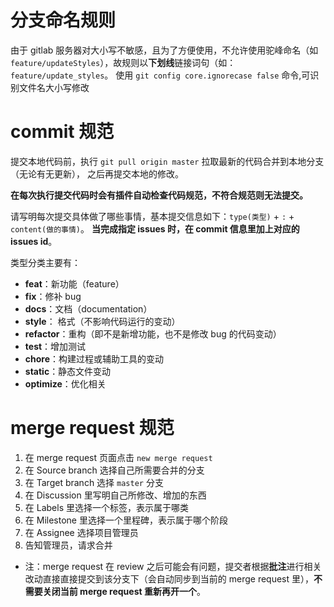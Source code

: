 # 分支命名规则

由于 gitlab 服务器对大小写不敏感，且为了方便使用，不允许使用驼峰命名（如`feature/updateStyles`），故规则以**下划线**链接词句（如：`feature/update_styles`。
使用 `git config core.ignorecase false` 命令,可识别文件名大小写修改

# commit 规范

提交本地代码前，执行 `git pull origin master` 拉取最新的代码合并到本地分支（无论有无更新），
之后再提交本地的修改。

**在每次执行提交代码时会有插件自动检查代码规范，不符合规范则无法提交。**

请写明每次提交具体做了哪些事情，基本提交信息如下：`type(类型)` + `:` + `content(做的事情)`。
**当完成指定 issues 时，在 commit 信息里加上对应的 issues id**。

类型分类主要有：
* **feat**：新功能（feature）
* **fix**：修补 bug
* **docs**：文档（documentation）
* **style**： 格式（不影响代码运行的变动）
* **refactor**：重构（即不是新增功能，也不是修改 bug 的代码变动）
* **test**：增加测试
* **chore**：构建过程或辅助工具的变动
* **static**：静态文件变动
* **optimize**：优化相关

# merge request 规范

1. 在 merge request 页面点击 `new merge request`
2. 在 Source branch 选择自己所需要合并的分支
3. 在 Target branch 选择 `master` 分支
4. 在 Discussion 里写明自己所修改、增加的东西
5. 在 Labels 里选择一个标签，表示属于哪类
6. 在 Milestone 里选择一个里程碑，表示属于哪个阶段
7. 在 Assignee 选择项目管理员
8. 告知管理员，请求合并

 * 注：merge request 在 review 之后可能会有问题，提交者根据**批注**进行相关改动直接直接提交到该分支下（会自动同步到当前的 merge request 里），**不需要关闭当前 merge request 重新再开一个**。
